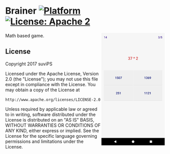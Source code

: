 # Brainer [![Platform](https://img.shields.io/badge/platform-Android-green.svg)](https://www.android.com) [![License: Apache 2](https://img.shields.io/badge/license-Apache%202-blue.svg)](http://www.apache.org/licenses/LICENSE-2.0)

<!-- preview screenshoot -->
<img src="preview_images/brainer_preview.png" width=200 align="right" />


Math based game.





## License

Copyright 2017 suviPS

Licensed under the Apache License, Version 2.0 (the "License");
you may not use this file except in compliance with the License.
You may obtain a copy of the License at

    http://www.apache.org/licenses/LICENSE-2.0

Unless required by applicable law or agreed to in writing, software
distributed under the License is distributed on an "AS IS" BASIS,
WITHOUT WARRANTIES OR CONDITIONS OF ANY KIND, either express or implied.
See the License for the specific language governing permissions and
limitations under the License.



